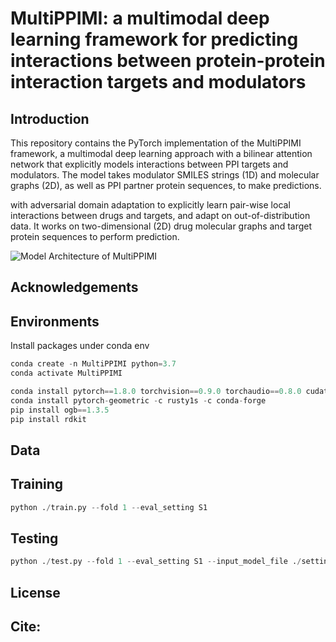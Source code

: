 # MultiPPIMI: a multimodal deep learning framework for predicting interactions between protein-protein interaction targets and modulators

<div align="left">

## Introduction
This repository contains the PyTorch implementation of the MultiPPIMI framework, a multimodal deep learning approach with a bilinear attention network that explicitly models interactions between PPI targets and modulators. The model takes modulator SMILES strings (1D) and molecular graphs (2D), as well as PPI partner protein sequences, to make predictions.



with adversarial domain adaptation to explicitly learn pair-wise local interactions between drugs and targets, and adapt on out-of-distribution data. It works on two-dimensional (2D) drug molecular graphs and target protein sequences to perform prediction.

![Model Architecture of MultiPPIMI](https://github.com/sun-heqi/MultiPPIMI/blob/main/figure/framework_figure.png)



## Acknowledgements





## Environments
Install packages under conda env
```python
conda create -n MultiPPIMI python=3.7
conda activate MultiPPIMI

conda install pytorch==1.8.0 torchvision==0.9.0 torchaudio==0.8.0 cudatoolkit=11.1 -c pytorch -c conda-forge
conda install pytorch-geometric -c rusty1s -c conda-forge
pip install ogb==1.3.5
pip install rdkit
```


## Data



## Training

```python
python ./train.py --fold 1 --eval_setting S1 
```

## Testing

```python
python ./test.py --fold 1 --eval_setting S1 --input_model_file ./setting_S1_fold1.model
```

## License



## Cite:
